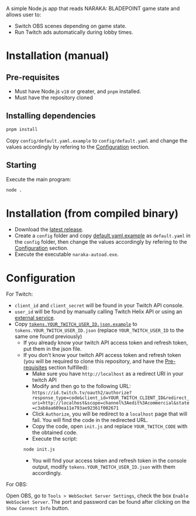 A simple Node.js app that reads NARAKA: BLADEPOINT game state and allows user to:

-   Switch OBS scenes depending on game state.
-   Run Twitch ads automatically during lobby times.

# Installation (manual)

## Pre-requisites

-   Must have Node.js `v18` or greater, and `pnpm` installed.
-   Must have the repository cloned

## Installing dependencies

```sh
pnpm install
```

Copy `config/default.yaml.example` to `config/default.yaml` and change the values accordingly by refering to the [Configuration](#configuration) section.

## Starting

Execute the main program:

```sh
node .
```

# Installation (from compiled binary)

-   Download the [latest release](https://github.com/Rivelia/naraka-autoad/releases/latest/download/naraka-autoad.exe).
-   Create a `config` folder and copy [default.yaml.example](https://raw.githubusercontent.com/Rivelia/naraka-autoad/master/config/default.yaml.example) as `default.yaml` in the `config` folder, then change the values accordingly by refering to the [Configuration](#configuration) section.
-   Execute the executable `naraka-autoad.exe`.

# Configuration

For Twitch:

-   `client_id` and `client_secret` will be found in your Twitch API console.
-   `user_id` will be found by manually calling Twitch Helix API or using an [external service](https://www.streamweasels.com/tools/convert-twitch-username-to-user-id/).
-   Copy [`tokens.YOUR_TWITCH_USER_ID.json.example`](https://raw.githubusercontent.com/Rivelia/naraka-autoad/master/tokens.YOUR_TWITCH_USER_ID.json.example) to `tokens.YOUR_TWITCH_USER_ID.json` (replace `YOUR_TWITCH_USER_ID` to the same one found previously)
    -   If you already know your twitch API access token and refresh token, put them in the json file.
    -   If you don't know your twitch API access token and refresh token (you will be required to clone this repository, and have the [Pre-requisites](#pre-requisites) section fulfilled):
        -   Make sure you have `http://localhost` as a redirect URI in your twitch API
        -   Modify and then go to the following URL: `https://id.twitch.tv/oauth2/authorize?response_type=code&client_id=YOUR_TWITCH_CLIENT_ID&redirect_uri=http://localhost&scope=channel%3Aedit%3Acommercial&state=c3ab8aa609ea11e793ae92361f002671`
        -   Click `Authorize`, you will be redirect to a `localhost` page that will fail. You will find the code in the redirected URL.
        -   Copy the code, open `init.js` and replace `YOUR_TWITCH_CODE` with the obtained code.
        -   Execute the script:
        ```sh
        node init.js
        ```
        -   You will find your access token and refresh token in the console output, modify `tokens.YOUR_TWITCH_USER_ID.json` with them accordingly.

For OBS:

Open OBS, go to `Tools > WebSocket Server Settings`, check the box `Enable WebSocket Server`. The port and password can be found after clicking on the `Show Connect Info` button.
